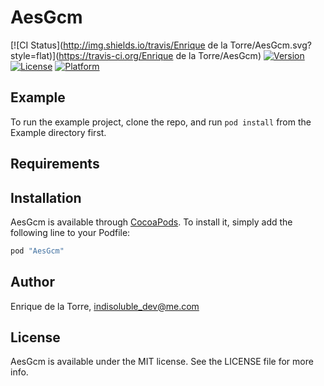 # AesGcm

[![CI Status](http://img.shields.io/travis/Enrique de la Torre/AesGcm.svg?style=flat)](https://travis-ci.org/Enrique de la Torre/AesGcm)
[![Version](https://img.shields.io/cocoapods/v/AesGcm.svg?style=flat)](http://cocoapods.org/pods/AesGcm)
[![License](https://img.shields.io/cocoapods/l/AesGcm.svg?style=flat)](http://cocoapods.org/pods/AesGcm)
[![Platform](https://img.shields.io/cocoapods/p/AesGcm.svg?style=flat)](http://cocoapods.org/pods/AesGcm)

## Example

To run the example project, clone the repo, and run `pod install` from the Example directory first.

## Requirements

## Installation

AesGcm is available through [CocoaPods](http://cocoapods.org). To install
it, simply add the following line to your Podfile:

```ruby
pod "AesGcm"
```

## Author

Enrique de la Torre, indisoluble_dev@me.com

## License

AesGcm is available under the MIT license. See the LICENSE file for more info.
